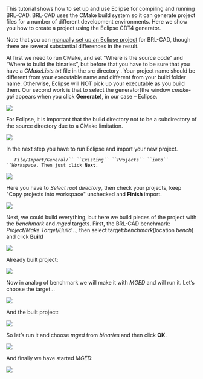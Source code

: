 This tutorial shows how to set up and use Eclipse for compiling and
running BRL-CAD. BRL-CAD uses the CMake build system so it can generate
project files for a number of different development environments. Here
we show you how to create a project using the Eclipse CDT4 generator.

Note that you can [manually set up an Eclipse
project](Compiling/Eclipse/Manually.md) for BRL-CAD, though
there are several substantial differences in the result.

At first we need to run CMake, and set ”Where is the source code” and
“Where to build the binaries”, but before that you have to be sure that
you have a *CMakeLists.txt* file in the src directory . Your project
name should be different from your executable name and different from
your build folder name. Otherwise, Eclipse will NOT pick up your
executable as you build them. Our second work is that to select the
generator(the window *cmake-gui* appears when you click **Generate**),
in our case – Eclipse.

![](img/Compiling-Eclipse-1.PNG)

For Eclipse, it is important that the build directory not to be a
subdirectory of the source directory due to a CMake limitation.

![](img/Compiling-Eclipse-2.PNG)

In the next step you have to run Eclipse and import your new project.

`   `*`File/Import/General/`` ``Existing`` ``Projects`` ``into`` ``Workspace`*`, Then just click `**`Next`**`. `

![](img/Compiling-Eclipse-3.PNG)

Here you have to *Select root directory*, then check your projects, keep
"Copy projects into workspace" unchecked and **Finish** import.

![](img/Compiling-Eclipse-4.PNG)

Next, we could build everything, but here we build pieces of the project
with the *benchmark* and *mged* targets. First, the BRL-CAD benchmark:
*Project/Make Target/Build...*, then select target:*benchmark*(location
*bench*) and click **Build**

![](img/Compiling-Eclipse-5.PNG)

Already built project:

![](img/Compiling-Eclipse-6.PNG)

Now in analog of benchmark we will make it with *MGED* and will run it.
Let’s choose the target...

![](img/Compiling-Eclipse-7.PNG)

And the built project:

![](img/Compiling-Eclipse-8.PNG)

So let’s run it and choose *mged* from *binaries* and then click **OK**.

![](img/Compiling-Eclipse-9.PNG)

And finally we have started *MGED*:

![](img/Compiling-Eclipse-10.PNG)
